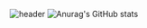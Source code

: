 

<div align="center">
  
  ![header](https://capsule-render.vercel.app/api?type=Waving&color=timeGradient&height=300&section=header&text=GitHub%20of%20haZuny&fontSize=60)
  ![Anurag's GitHub stats](https://github-readme-stats.vercel.app/api?username=haZuny&show_icons=true&theme=buefy)
  
</div>
